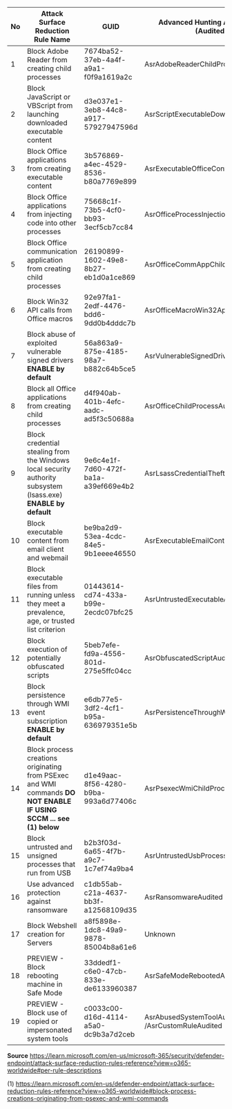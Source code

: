 | No | Attack Surface Reduction Rule Name                                                                                          | GUID                                 | Advanced Hunting Action Type (Audited) | Advanced Hunting Action Type (Blocked) |
| -- | --------------------------------------------------------------------------------------------------------------------------- | ------------------------------------ | -------------------------------------- | -------------------------------------- |
|  1 | Block Adobe Reader from creating child processes                                                                            | 7674ba52-37eb-4a4f-a9a1-f0f9a1619a2c | AsrAdobeReaderChildProcessAudited      | AsrAdobeReaderChildProcessBlocked      |
|  2 | Block JavaScript or VBScript from launching downloaded executable content                                                   | d3e037e1-3eb8-44c8-a917-57927947596d | AsrScriptExecutableDownloadAudited     | AsrScriptExecutableDownloadBlocked     |
|  3 | Block Office applications from creating executable content                                                                  | 3b576869-a4ec-4529-8536-b80a7769e899 | AsrExecutableOfficeContentAudited      | AsrExecutableOfficeContentBlocked      |
|  4 | Block Office applications from injecting code into other processes                                                          | 75668c1f-73b5-4cf0-bb93-3ecf5cb7cc84 | AsrOfficeProcessInjectionAudited       | AsrOfficeProcessInjectionBlocked       |
|  5 | Block Office communication application from creating child processes                                                        | 26190899-1602-49e8-8b27-eb1d0a1ce869 | AsrOfficeCommAppChildProcessAudited    | AsrOfficeCommAppChildProcessBlocked    |
|  6 | Block Win32 API calls from Office macros                                                                                    | 92e97fa1-2edf-4476-bdd6-9dd0b4dddc7b | AsrOfficeMacroWin32ApiCallsAudited     | AsrOfficeMacroWin32ApiCallsBlocked     |
|  7 | Block abuse of exploited vulnerable signed drivers **ENABLE by default**                                                    | 56a863a9-875e-4185-98a7-b882c64b5ce5 | AsrVulnerableSignedDriverAudited       | AsrVulnerableSignedDriverBlocked       |
|  8 | Block all Office applications from creating child processes                                                                 | d4f940ab-401b-4efc-aadc-ad5f3c50688a | AsrOfficeChildProcessAudited           | AsrOfficeChildProcessBlocked           |
|  9 | Block credential stealing from the Windows local security authority subsystem (lsass.exe) **ENABLE by default**             | 9e6c4e1f-7d60-472f-ba1a-a39ef669e4b2 | AsrLsassCredentialTheftAudited         | AsrLsassCredentialTheftBlocked         |
| 10 | Block executable content from email client and webmail                                                                      | be9ba2d9-53ea-4cdc-84e5-9b1eeee46550 | AsrExecutableEmailContentAudited       | AsrExecutableEmailContentBlocked       |
| 11 | Block executable files from running unless they meet a prevalence, age, or trusted list criterion                           | 01443614-cd74-433a-b99e-2ecdc07bfc25 | AsrUntrustedExecutableAudited          | AsrUntrustedExecutableBlocked          |
| 12 | Block execution of potentially obfuscated scripts                                                                           | 5beb7efe-fd9a-4556-801d-275e5ffc04cc | AsrObfuscatedScriptAudited             | AsrObfuscatedScriptBlocked             |
| 13 | Block persistence through WMI event subscription **ENABLE by default**                                                      | e6db77e5-3df2-4cf1-b95a-636979351e5b | AsrPersistenceThroughWmiAudited        | AsrPersistenceThroughWmiBlocked        |
| 14 | Block process creations originating from PSExec and WMI commands **DO NOT ENABLE IF USING SCCM ... see (1) below**          | d1e49aac-8f56-4280-b9ba-993a6d77406c | AsrPsexecWmiChildProcessAudited        | AsrPsexecWmiChildProcessBlocked        |
| 15 | Block untrusted and unsigned processes that run from USB                                                                    | b2b3f03d-6a65-4f7b-a9c7-1c7ef74a9ba4 | AsrUntrustedUsbProcessAudited          | AsrUntrustedUsbProcessBlocked          |
| 16 | Use advanced protection against ransomware                                                                                  | c1db55ab-c21a-4637-bb3f-a12568109d35 | AsrRansomwareAudited                   | AsrRansomwareBlocked                   |
| 17 | Block Webshell creation for Servers                                                                                         | a8f5898e-1dc8-49a9-9878-85004b8a61e6 | Unknown                                | Unknown                                |
| 18 | PREVIEW - Block rebooting machine in Safe Mode                                                                              | 33ddedf1-c6e0-47cb-833e-de6133960387 | AsrSafeModeRebootedAudited             | AsrSafeModeRebootBlocked               |
| 19 | PREVIEW - Block use of copied or impersonated system tools                                                                  | c0033c00-d16d-4114-a5a0-dc9b3a7d2ceb | AsrAbusedSystemToolAudited /AsrCustomRuleAudited                   | AsrAbusedSystemToolBlocked                                |


**Source**
https://learn.microsoft.com/en-us/microsoft-365/security/defender-endpoint/attack-surface-reduction-rules-reference?view=o365-worldwide#per-rule-descriptions

(1) https://learn.microsoft.com/en-us/defender-endpoint/attack-surface-reduction-rules-reference?view=o365-worldwide#block-process-creations-originating-from-psexec-and-wmi-commands
